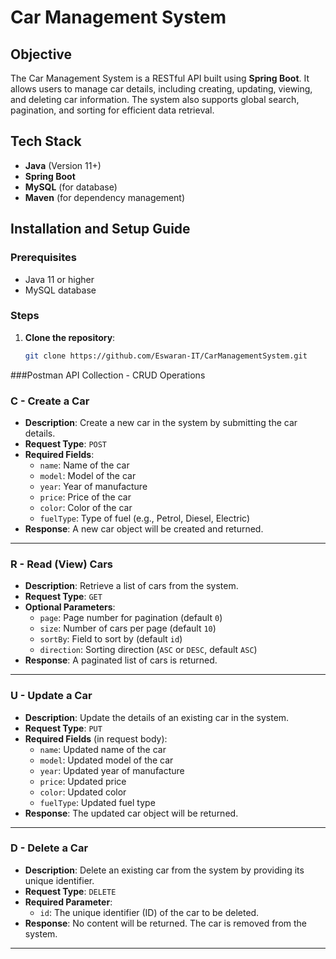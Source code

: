 # Car Management System

## Objective
The Car Management System is a RESTful API built using **Spring Boot**. It allows users to manage car details, including creating, updating, viewing, and deleting car information. The system also supports global search, pagination, and sorting for efficient data retrieval.

## Tech Stack
- **Java** (Version 11+)
- **Spring Boot**
- **MySQL** (for database)
- **Maven** (for dependency management)

## Installation and Setup Guide

### Prerequisites
- Java 11 or higher
- MySQL database

### Steps
1. **Clone the repository**:
   ```bash
   git clone https://github.com/Eswaran-IT/CarManagementSystem.git


###Postman API Collection - CRUD Operations


### C - Create a Car
- **Description**: Create a new car in the system by submitting the car details.
- **Request Type**: `POST`
- **Required Fields**:
  - `name`: Name of the car
  - `model`: Model of the car
  - `year`: Year of manufacture
  - `price`: Price of the car
  - `color`: Color of the car
  - `fuelType`: Type of fuel (e.g., Petrol, Diesel, Electric)
- **Response**: A new car object will be created and returned.

---

### R - Read (View) Cars
- **Description**: Retrieve a list of cars from the system.
- **Request Type**: `GET`
- **Optional Parameters**:
  - `page`: Page number for pagination (default `0`)
  - `size`: Number of cars per page (default `10`)
  - `sortBy`: Field to sort by (default `id`)
  - `direction`: Sorting direction (`ASC` or `DESC`, default `ASC`)
- **Response**: A paginated list of cars is returned.

---

### U - Update a Car
- **Description**: Update the details of an existing car in the system.
- **Request Type**: `PUT`
- **Required Fields** (in request body):
  - `name`: Updated name of the car
  - `model`: Updated model of the car
  - `year`: Updated year of manufacture
  - `price`: Updated price
  - `color`: Updated color
  - `fuelType`: Updated fuel type
- **Response**: The updated car object will be returned.

---

### D - Delete a Car
- **Description**: Delete an existing car from the system by providing its unique identifier.
- **Request Type**: `DELETE`
- **Required Parameter**:
  - `id`: The unique identifier (ID) of the car to be deleted.
- **Response**: No content will be returned. The car is removed from the system.

---
